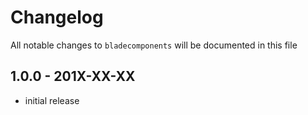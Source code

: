 # Changelog

All notable changes to `bladecomponents` will be documented in this file

## 1.0.0 - 201X-XX-XX

- initial release
